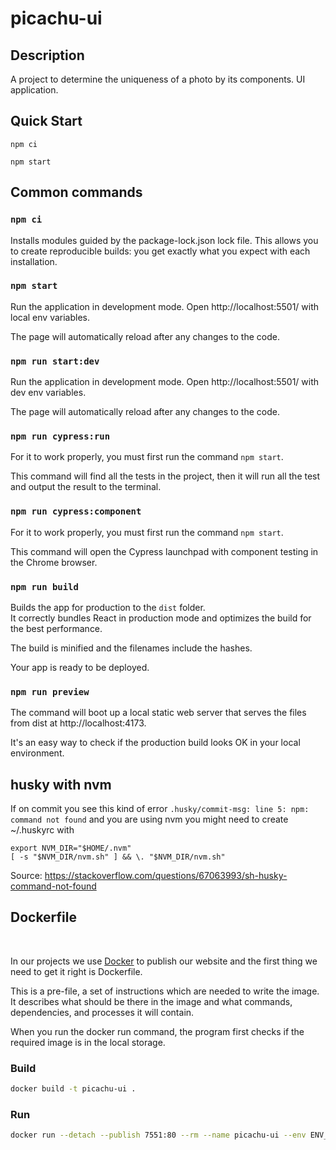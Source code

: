 # picachu-ui

## Description
A project to determine the uniqueness of a photo by its components. UI application.

## Quick Start

``` 
npm ci

npm start
``` 

## Common commands

### `npm ci`

Installs modules guided by the package-lock.json lock file. This allows you to create reproducible builds: you get exactly what you expect with each installation.

### `npm start`

Run the application in development mode.
Open http://localhost:5501/ with local env variables.

The page will automatically reload after any changes to the code.

### `npm run start:dev`

Run the application in development mode.
Open http://localhost:5501/ with dev env variables.

The page will automatically reload after any changes to the code.

### `npm run cypress:run`
For it to work properly, you must first run the command `npm start`.

This command will find all the tests in the project, then it will run all the test and output the result to the terminal.

### `npm run cypress:component` 
For it to work properly, you must first run the command `npm start`.

This command will open the Cypress launchpad with component testing in the Chrome browser.

### `npm run build`

Builds the app for production to the `dist` folder.<br>
It correctly bundles React in production mode and optimizes the build for the best performance.

The build is minified and the filenames include the hashes.<br>

Your app is ready to be deployed.

### `npm run preview`

The command will boot up a local static web server that serves the files from dist at http://localhost:4173. 

It's an easy way to check if the production build looks OK in your local environment.

## husky with nvm

If on commit you see this kind of error `.husky/commit-msg: line 5: npm: command not found` and you are using nvm you might need to create ~/.huskyrc with
```
export NVM_DIR="$HOME/.nvm"
[ -s "$NVM_DIR/nvm.sh" ] && \. "$NVM_DIR/nvm.sh"
```
Source: https://stackoverflow.com/questions/67063993/sh-husky-command-not-found

## Dockerfile
<br />

In our projects we use [Docker](https://docs.docker.com/build/) to publish our website and the first thing we need to get it right is Dockerfile.

This is a pre-file, a set of instructions which are needed to write the image. It describes what should be there in the image and what commands, dependencies, and processes it will contain. 

When you run the docker run command, the program first checks if the required image is in the local storage.

### Build

```bash
docker build -t picachu-ui .
```

### Run
```bash
docker run --detach --publish 7551:80 --rm --name picachu-ui --env ENV_KEY="'dev'" --env API_ROOT="'http://localhost:7501/api'" picachu-ui
```